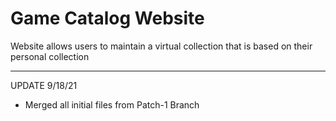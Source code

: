 # Game Catalog Website
Website allows users to maintain a virtual collection that is based on their personal collection



-----
UPDATE 9/18/21
- Merged all initial files from Patch-1 Branch
<!--
-----
-->
